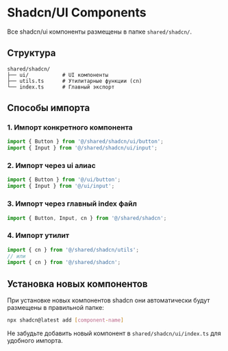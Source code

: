 # Shadcn/UI Components

Все shadcn/ui компоненты размещены в папке `shared/shadcn/`.

## Структура

```
shared/shadcn/
├── ui/           # UI компоненты
├── utils.ts      # Утилитарные функции (cn)
└── index.ts      # Главный экспорт
```

## Способы импорта

### 1. Импорт конкретного компонента
```typescript
import { Button } from '@/shared/shadcn/ui/button';
import { Input } from '@/shared/shadcn/ui/input';
```

### 2. Импорт через ui алиас
```typescript
import { Button } from '@/ui/button';
import { Input } from '@/ui/input';
```

### 3. Импорт через главный index файл
```typescript
import { Button, Input, cn } from '@/shared/shadcn';
```

### 4. Импорт утилит
```typescript
import { cn } from '@/shared/shadcn/utils';
// или
import { cn } from '@/shared/shadcn';
```

## Установка новых компонентов

При установке новых компонентов shadcn они автоматически будут размещены в правильной папке:

```bash
npx shadcn@latest add [component-name]
```

Не забудьте добавить новый компонент в `shared/shadcn/ui/index.ts` для удобного импорта. 